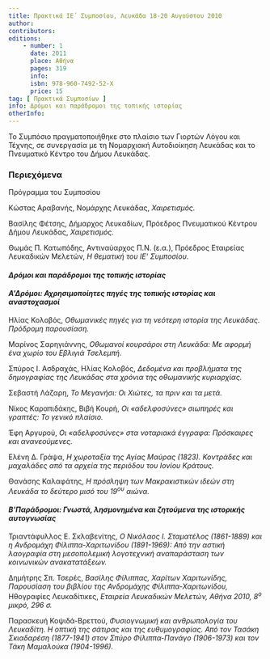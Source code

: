 ```yaml
---
title: Πρακτικά ΙΕ΄ Συμποσίου, Λευκάδα 18-20 Αυγούστου 2010
author: 
contributors: 
editions: 
    - number: 1
      date: 2011
      place: Αθήνα
      pages: 319
      info: 
      isbn: 978-960-7492-52-Χ
      price: 15
tag: [ Πρακτικά Συμποσίων ]
info: Δρόμοι και παράδρομοι της τοπικής ιστορίας
otherInfo:
---
```


Το Συμπόσιο πραγματοποιήθηκε στο πλαίσιο των Γιορτών Λόγου και Τέχνης, σε συνεργασία με τη Νομαρχιακή Αυτοδιοίκηση Λευκάδας και το Πνευματικό Κέντρο του Δήμου Λευκάδας.

### Περιεχόμενα

Πρόγραμμα του Συμποσίου

Κώστας Αραβανής, Νομάρχης Λευκάδας, *Χαιρετισμός.*

Βασίλης Φέτσης, Δήμαρχος Λευκαδίων, Πρόεδρος Πνευματικού Κέντρου Δήμου Λευκάδας, *Χαιρετισμός.*

Θωμάς Π. Κατωπόδης, Αντιναύαρχος Π.Ν. \(ε.α.\), Πρόεδρος Εταιρείας Λευκαδικών Μελετών, *Η θεματική του ΙΕ' Συμποσίου.*

#### *Δρόμοι και παράδρομοι της τοπικής ιστορίας*
#### *Α'Δρόμοι: Αχρησιμοποίητες πηγές της τοπικής ιστορίας και αναστοχασμοί*

Ηλίας Κολοβός, *Οθωμανικές πηγές για τη νεότερη ιστορία της Λευκάδας. Πρόδρομη παρουσίαση.*

Μαρίνος Σαρηγιάννης, *Οθωμανοί κουρσάροι στη Λευκάδα: Με αφορμή ένα χωρίο του Εβλιγιά Τσελεμπή.*

Σπύρος Ι. Ασδραχάς, Ηλίας Κολοβός, *Δεδομένα και προβλήματα της δημογραφίας της Λευκάδας στα χρόνια της οθωμανικής κυριαρχίας.*

Σεβαστή Λάζαρη, *Το Μεγανήσι: Οι Χιώτες, τα πριν και τα μετά.*

Νίκος Καραπιδάκης, Βιβή Κουρή, *Οι «αδελφοσύνες» σιωπηρές και γραπτές: Το γενικό πλαίσιο.*

Έφη Αργυρού, *Οι «αδελφοσύνες» στα νοταριακά έγγραφα: Πρόσκαιρες και ανανεούμενες.*

Ελένη Δ. Γράψα, *Η χωροταξία της Αγίας Μαύρας \(1823\). Κοντράδες και μαχαλάδες από τα αρχεία της περιόδου του Ιονίου Κράτους.*

Θανάσης Καλαφάτης, *Η πρόσληψη των Μακρακιστικών ιδεών στη Λευκάδα το δεύτερο μισό του 19<sup>ου</sup> αιώνα.*

#### *Β'Παράδρομοι: Γνωστά, λησμονημένα και ζητούμενα της ιστορικής αυτογνωσίας*

Τριαντάφυλλος Ε. Σκλαβενίτης, *Ο Νικόλαος Ι. Σταματέλος \(1861-1889\) και η Ανδρομάχη Φίλιππα-Χαριτωνίδου \(1891-1969\): Από την αστική λαογραφία στη μεσοπολεμική λογοτεχνική αναπαράσταση των κοινωνικών ανακατατάξεων.*

Δημήτρης Σπ. Τσερές, *Βασίλης Φίλιππας, Χαρίτων Χαριτωνίδης, Παρουσίαση του βιβλίου της Ανδρομάχης Φίλιππα-Χαριτωνίδου,* Ηθογραφίες Λευκαδίτικες, *Εταιρεία Λευκαδικών Μελετών, Αθήνα 2010, 8<sup>ο</sup> μικρό, 296 σ.*

Παρασκευή Κοψιδά-Βρεττού, *Φυσιογνωμική και ανθρωπολογία του Λευκαδίτη. Η οπτική της σάτιρας και της ευθυμογραφίας. Από τον Τασάκη Σκιαδαρέση \(1877-1941\) στον Σπύρο Φίλιππα-Πανάγο \(1906-1973\) και τον Τάκη Μαμαλούκα \(1904-1996\).*
